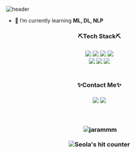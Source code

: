 ![header](https://capsule-render.vercel.app/api?type=waving&color=auto&height=300&section=header&text=Jo%20Seola&fontColor=ffffff&fontSize=90)

- 🌱 I’m currently learning **ML, DL, NLP**

<h3 align="center">⛏Tech Stack⛏<h3/>
<p align="center">

  <img src="https://img.shields.io/badge/Python-3776AB?style=flat-square&logo=python&logoColor=white"/>
  <img src="https://img.shields.io/badge/JupyterNotebook-F37626?style=flat-square&logo=jupyter&logoColor=white"/>
  <img src="https://img.shields.io/badge/Pandas-150458?style=flat-square&logo=pandas&logoColor=white"/>
  <img src="https://img.shields.io/badge/Numpy-013243?style=flat-square&logo=numpy&logoColor=white"/>
  <br/>
  <img src="https://img.shields.io/badge/PyTorch-EE4C2C?style=flat-square&logo=pytorch&logoColor=white"/>
  <img src="https://img.shields.io/badge/MySQL-4479A1?style=flat-square&logo=mysql&logoColor=white"/>
  <img src="https://img.shields.io/badge/Linux-FCC624?style=flat-square&logo=linux&logoColor=white"/>
  <br/>
  <br/>
<p/>
<h3 align="center">✨Contact Me✨<h3/>
<p align="center">
  <a href="mailto:jaramrammm@gmail.com" target="_blank"><img src="https://img.shields.io/badge/Gmail-EA4335?style=flat-square&logo=gmail&logoColor=white"/></a>
  <a href="https://morethanbig.tistory.com/" target="_blank"><img src="https://img.shields.io/badge/Tech Blog-9999FF?style=flat-square&logo=TechBlog&logoColor=white"/></a>
  <br/>
  <br/>
  <br/>
<p/>

<p align="center">
  &nbsp;<img align="center" src="https://github-readme-stats.vercel.app/api?username=jarammm&show_icons=true&locale=en" alt="jarammm" />
  <br/><br/>
  <img src="https://hits.seeyoufarm.com/api/count/incr/badge.svg?url=https%3A%2F%2Fgithub.com%2Fjarammm&count_bg=%2379C83D&title_bg=%23555555&icon=&icon_color=%23E7E7E7&title=hits&edge_flat=false" alt="Seola's hit counter" />
  </p>
